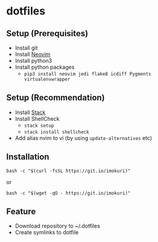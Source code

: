 # dotfiles

## Setup (Prerequisites)

* Install git
* Install [Neovim](https://github.com/neovim/neovim/wiki/Installing-Neovim)
* Install python3
* Install python packages
    - `pip3 install neovim jedi flake8 icdiff Pygments virtualenvwrapper`

## Setup (Recommendation)

* Install [Stack](https://docs.haskellstack.org/en/stable/README/#how-to-install)
* Install ShellCheck
    - `stack setup`
    - `stack install shellcheck`
* Add alias nvim to vi (by using `update-alternatives` etc)

## Installation

`bash -c "$(curl -fsSL https://git.io/imokuri)"`

or

`bash -c "$(wget -qO - https://git.io/imokuri)"`

## Feature

* Download repository to ~/.dotfiles
* Create symlinks to dotfile
